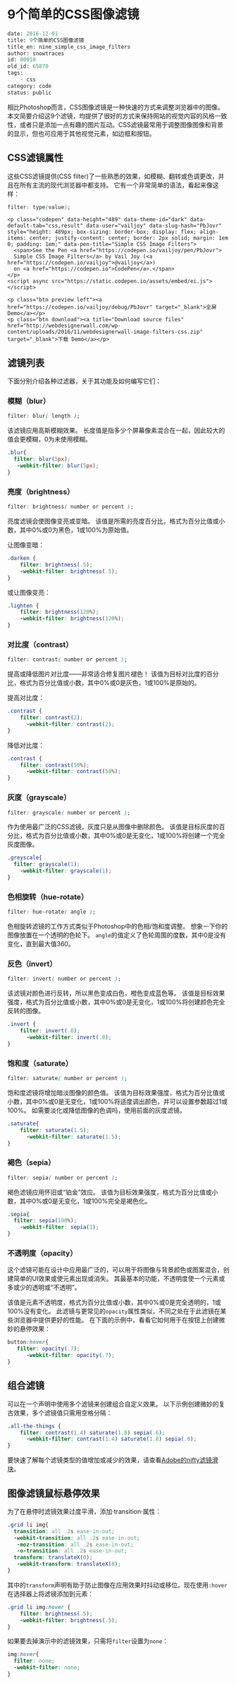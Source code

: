 # 9个简单的CSS图像滤镜

```meta
date: 2016-12-01
title: 9个简单的CSS图像滤镜
title_en: nine_simple_css_image_filters
author: snowtraces
id: 00010
old_id: 65870
tags:
    - css
category: code
status: public
```
相比Photoshop而言，CSS图像滤镜是一种快速的方式来调整浏览器中的图像。本文简要介绍这9个滤镜，均提供了很好的方式来保持网站的视觉内容的风格一致性，或者只是添加一点有趣的图片互动。CSS滤镜最常用于调整图像图像和背景的显示，但也可应用于其他视觉元素，如边框和按钮。

## CSS滤镜属性

这些CSS滤镜提供(CSS filter)了一些熟悉的效果，如模糊、翻转或色调更改，并且在所有主流的现代浏览器中都支持。 它有一个非常简单的语法，看起来像这样：

```css
filter: type(value);
```

```exec
<p class="codepen" data-height="489" data-theme-id="dark" data-default-tab="css,result" data-user="vailjoy" data-slug-hash="PbJovr" style="height: 489px; box-sizing: border-box; display: flex; align-items: center; justify-content: center; border: 2px solid; margin: 1em 0; padding: 1em;" data-pen-title="Simple CSS Image Filters">
  <span>See the Pen <a href="https://codepen.io/vailjoy/pen/PbJovr">
  Simple CSS Image Filters</a> by Vail Joy (<a href="https://codepen.io/vailjoy">@vailjoy</a>)
  on <a href="https://codepen.io">CodePen</a>.</span>
</p>
<script async src="https://static.codepen.io/assets/embed/ei.js"></script>

<p class="btn preview left"><a href="https://codepen.io/vailjoy/debug/PbJovr" target="_blank">全屏 Demo</a></p>
<p class="btn download"><a title="Download source files" href="http://webdesignerwall.com/wp-content/uploads/2016/11/webdesignerwall-image-filters-css.zip" target="_blank">下载 Demo</a></p>

```

## 滤镜列表

下面分别介绍各种过滤器，关于其功能及如何编写它们：

### 模糊（blur）

```css
filter: blur( length );
```

该滤镜应用高斯模糊效果。 长度值是指多少个屏幕像素混合在一起，因此较大的值会更模糊，0为未使用模糊。

```css
.blur{
  filter: blur(5px);
   -webkit-filter: blur(5px);
}
```

### 亮度（brightness）

```css
filter: brightness( number or percent );
```

亮度滤镜会使图像变亮或变暗。 该值是所需的亮度百分比，格式为百分比值或小数，其中0%或0为黑色，1或100%为原始值。

让图像变暗：

```css
.darken {
    filter: brightness(.5);
    -webkit-filter: brightness(.5);
}
```

或让图像变亮：

```css
.lighten {
    filter: brightness(120%);
    -webkit-filter: brightness(120%);
}
```

### 对比度（contrast）

```css
filter: contrast( number or percent );
```

提高或降低图片对比度——非常适合修复图片褪色！ 该值为目标对比度的百分比，格式为百分比值或小数，其中0%或0是灰色，1或100%是原始的。

提高对比度：

```css
.contrast {
    filter: contrast(2);
      -webkit-filter: contrast(2);
}
```

降低对比度：

```css
.contrast {
    filter: contrast(50%);
      -webkit-filter: contrast(50%);
}
```

### 灰度（grayscale）

```css
filter: grayscale( number or percent );
```

作为使用最广泛的CSS滤镜，灰度只是从图像中删除颜色。 该值是目标灰度的百分比，格式为百分比值或小数，其中0%或0是无变化，1或100%将创建一个完全灰度图像。

```css
.greyscale{
  filter: grayscale(1);
    -webkit-filter: grayscale(1);    
}
```

### 色相旋转（hue-rotate）

```css
filter: hue-rotate( angle );
```

色相旋转滤镜的工作方式类似于Photoshop中的色相/饱和度调整。 想象一下你的图像放置在一个透明的色轮下。 `angle`的值定义了色轮周围的度数，其中0是没有变化，直到最大值360。

### 反色（invert）

```css
filter: invert( number or percent );
```

该滤镜对颜色进行反转，所以黑色变成白色，橙色变成蓝色等。 该值是目标效果强度，格式为百分比值或小数，其中0%或0是无变化，1或100%将创建颜色完全反转的图像。

```css
.invert {
    filter: invert(.8);
      -webkit-filter: invert(.8);
}
```

### 饱和度（saturate）

```css
filter: saturate( number or percent );
```

饱和度滤镜将增加暗淡图像的颜色值。 该值为目标效果强度，格式为百分比值或小数，其中0%或0是无变化，1或100%将适度调出颜色，并可以设置参数超过1或100%。 如需要淡化或降低图像的色调吗，使用前面的灰度滤镜。

```css
.saturate{
    filter: saturate(1.5);
      -webkit-filter: saturate(1.5);
}
```

### 褐色（sepia）

```css
filter: sepia( number or percent );
```

褐色滤镜应用怀旧或“铂金”效应。 该值为目标效果强度，格式为百分比值或小数，其中0%或0是无变化，1或100%完全是褐色化。

```css
.sepia{
  filter: sepia(100%);
    -webkit-filter: sepia(1);  
}
```

### 不透明度（opacity）

这个滤镜可能在设计中应用最广泛的，可以用于将图像与背景颜色或图案混合，创建简单的UI效果或使元素出现或消失。 其最基本的功能，不透明度使一个元素或多或少的透明或“不透明”。

该值是元素不透明度，格式为百分比值或小数，其中0%或0是完全透明的，1或100%没有变化。 此滤镜与更常见的`opacity`属性类似，不同之处在于此滤镜在某些浏览器中提供更好的性能。 在下面的示例中，看看它如何用于在按钮上创建微妙的悬停效果：

```css
button:hover{
   filter: opacity(.7);
      -webkit-filter: opacity(.7);
}
```

## 组合滤镜

可以在一个声明中使用多个滤镜来创建组合自定义效果。 以下示例创建微妙的复古效果，多个滤镜值只需用空格分隔：

```css
.all-the-things {
    filter: contrast(1.4) saturate(1.8) sepia(.6);
      -webkit-filter: contrast(1.4) saturate(1.8) sepia(.6);
}
```

要快速了解每个滤镜类型的值增加或减少的效果，请查看[Adobe的nifty滤镜滑块](https://codepen.io/adobe/full/KyEpe/)。

## 图像滤镜鼠标悬停效果

为了在悬停时滤镜效果过度平滑，添加·transition·属性：

```css
.grid li img{
  transition: all .2s ease-in-out;
  -webkit-transition: all .2s ease-in-out;
   -moz-transition: all .2s ease-in-out;
   -o-transition: all .2s ease-in-out;
  transform: translateX(0);
   -webkit-transform: translateX(0);
}
```

其中的`transform`声明有助于防止图像在应用效果时抖动或移位。现在使用`:hover`在选择器上将滤镜添加到元素：

```css
.grid li img:hover {
    filter: brightness(.5);
    -webkit-filter: brightness(.5);
}
```

如果要去掉演示中的滤镜效果，只需将`filter`设置为`none`：

```css
img:hover{
  filter: none;
  -webkit-filter: none;
}
```



